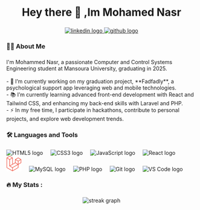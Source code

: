 <div align="center">
<h1 align="center">Hey there 👋 ,Im Mohamed Nasr</h1>
</div>

###

<div align="center">
  <a href="https://www.linkedin.com/in/mohammednasr51/">
    <img src="https://img.shields.io/static/v1?message=LinkedIn&logo=linkedin&label=&color=0077B5&logoColor=white&labelColor=&style=for-the-badge" height="25" alt="linkedin logo"  />
  </a>
  <a href="https://github.com/MohammedNasr51">
    <img src="https://img.shields.io/static/v1?message=GitHub&logo=github&label=&color=000000&logoColor=white&labelColor=&style=for-the-badge" height="25" alt="github logo"  />
  </a>
</div>

###

<h3 align="left">👩‍💻 About Me</h3>

###

<p align="left">
I'm Mohammed Nasr, a passionate Computer and Control Systems Engineering student at Mansoura University, graduating in 2025.<br><br>
- 🔭 I’m currently working on my graduation project, **Fadfadly**, a psychological support app leveraging web and mobile technologies.<br>
- 📚 I’m currently learning advanced front-end development with React and Tailwind CSS, and enhancing my back-end skills with Laravel and PHP.<br>
- ⚡ In my free time, I participate in hackathons, contribute to personal projects, and explore web development trends.<br>
</p>

###

<h3 align="left">🛠 Languages and Tools</h3>

###

<div align="left">
  <img src="https://cdn.jsdelivr.net/gh/devicons/devicon/icons/html5/html5-original.svg" height="40" alt="HTML5 logo" />
  <img width="12" />
  <img src="https://cdn.jsdelivr.net/gh/devicons/devicon/icons/css3/css3-original.svg" height="40" alt="CSS3 logo" />
  <img width="12" />
  <img src="https://cdn.jsdelivr.net/gh/devicons/devicon/icons/javascript/javascript-original.svg" height="40" alt="JavaScript logo" />
  <img width="12" />
  <img src="https://cdn.jsdelivr.net/gh/devicons/devicon/icons/react/react-original.svg" height="40" alt="React logo" />
  <img width="12" />
  <img src="https://github.com/devicons/devicon/blob/v2.16.0/icons/laravel/laravel-original.svg" height="40" alt="Laravel logo" />
  <img width="12" />
  <img src="https://cdn.jsdelivr.net/gh/devicons/devicon/icons/mysql/mysql-original.svg" height="40" alt="MySQL logo" />
  <img width="12" />
  <img src="https://cdn.jsdelivr.net/gh/devicons/devicon/icons/php/php-original.svg" height="40" alt="PHP logo" />
  <img width="12" />
  <img src="https://cdn.jsdelivr.net/gh/devicons/devicon/icons/git/git-original.svg" height="40" alt="Git logo" />
  <img width="12" />
  <img src="https://cdn.jsdelivr.net/gh/devicons/devicon/icons/vscode/vscode-original.svg" height="40" alt="VS Code logo" />
</div>

###

<h3 align="left">🔥 My Stats :</h3>

###

<div align="center">
  <img src="https://streak-stats.demolab.com?user=MohammedNasr51&locale=en&mode=daily&theme=dark&hide_border=false&border_radius=5&order=3" height="220" alt="streak graph" />
</div>
